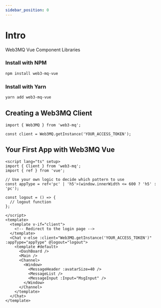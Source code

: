 ```yaml
---
sidebar_position: 0
---
```


# Intro

Web3MQ Vue Component Libraries

### Install with NPM

```bash
npm install web3-mq-vue
```

### Install with Yarn

```bash
yarn add web3-mq-vue
```

## Creating a Web3MQ Client

```tsx
import { Web3MQ } from 'web3-mq';

const client = Web3MQ.getInstance('YOUR_ACCESS_TOKEN');
```

## Your First App with Web3MQ Vue

```vue
<script lang="ts" setup>
import { Client } from 'web3-mq';
import { ref } from 'vue';

// Use your own logic to decide which pattern to use
const appType = ref<'pc' | 'h5'>(window.innerWidth <= 600 ? 'h5' : 'pc');

const logout = () => {
  // logout function
};

</script>
<template>
  <template v-if="client">
    <!-- Redirect to the login page -->
  </template>
  <Chat v-else :client="Web3MQ.getInstance('YOUR_ACCESS_TOKEN')" :appType="appType" @logout="logout">
    <template #default>
      <DashBoard />
      <Main />
      <Channel>
        <Window>
          <MessageHeader :avatarSize=40 />
          <MessageList />
          <MessageInput :Input="MsgInput" />
        </Window>
      </Channel>
    </template>
  </Chat>
</template>
```

